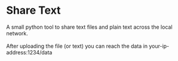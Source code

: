 # Share Text

A small python tool to share text files and plain text across the local network.<br><br>
After uploading the file (or text) you can reach the data in your-ip-address:1234/data

